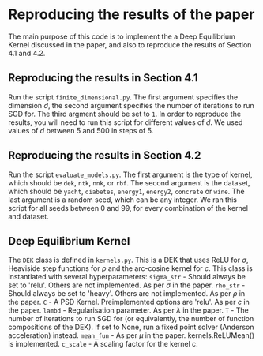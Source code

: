 # Reproducing the results of the paper

The main purpose of this code is to implement the a Deep Equilibrium Kernel discussed in the paper, and also to reproduce the results of Section 4.1 and 4.2.

## Reproducing the results in Section 4.1
Run the script `finite_dimensional.py`. The first argument specifies the dimension $d$, the second argument specifies the number of iterations to run SGD for. The third argment should be set to `1`.
In order to reproduce the results, you will need to run this script for different values of $d.$ We used values of $d$ between $5$ and $500$ in steps of $5$.

## Reproducing the results in Section 4.2
Run the script `evaluate_models.py`. The first argument is the type of kernel, which should be `dek`, `ntk`, `nnk`, or `rbf`. 
The second argument is the dataset, which should be `yacht`, `diabetes`, `energy1`, `energy2`, `concrete` or `wine`.
The last argument is a random seed, which can be any integer.
We ran this script for all seeds between $0$ and $99$, for every combination of the kernel and dataset.


## Deep Equilibrium Kernel
The `DEK` class is defined in `kernels.py`. This is a DEK that uses ReLU for $\sigma$, Heaviside step functions for $\rho$ and the arc-cosine kernel for $c$.
This class is instantiated with several hyperparameters:
`sigma_str` - Should always be set to 'relu'. Others are not implemented. As per $\sigma$ in the paper.
`rho_str` - Should always be set to 'heavy'. Others are not implemented. As per $\rho$ in the paper.
`C` - A PSD Kernel. Preimplemented options are 'relu'. As per $c$ in the paper.
`lambd` - Regularisation parameter. As per $\lambda$ in the paper.
`T` - The number of iterations to run SGD for (or equivalently, the number of function compositions of the DEK). If set to None, run a fixed point solver (Anderson acceleration) instead.
`mean_fun` - As per $\mu$ in the paper. kernels.ReLUMean() is implemented.
`c_scale` - A scaling factor for the kernel $c$.



